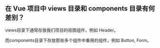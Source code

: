 ## 在 Vue 项目中 views 目录和 components 目录有何差别？

views目录下通常存放我们项目的视图组件，例如 Header。

而components目录下存放那些多个组件中重用的组件，例如 Button, Form。
